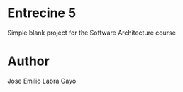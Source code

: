 Entrecine 5
===========

Simple blank project for the Software Architecture course

Author
======
Jose Emilio Labra Gayo